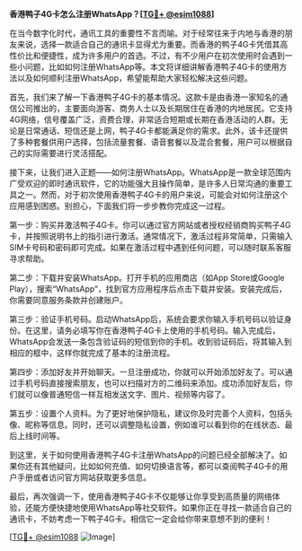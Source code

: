 **香港鸭子4G卡怎么注册WhatsApp？[[TG💪+ @esim1088](https://t.me/s/esim1088)]**

在当今数字化时代，通讯工具的重要性不言而喻。对于经常往来于内地与香港的朋友来说，选择一款适合自己的通讯卡显得尤为重要。而香港的鸭子4G卡凭借其高性价比和便捷性，成为许多用户的首选。不过，有不少用户在初次使用时会遇到一些小问题，比如如何注册WhatsApp等。本文将详细讲解香港鸭子4G卡的使用方法以及如何顺利注册WhatsApp，希望能帮助大家轻松解决这些问题。

首先，我们来了解一下香港鸭子4G卡的基本情况。这款卡是由香港一家知名的通信公司推出的，主要面向游客、商务人士以及长期居住在香港的内地居民。它支持4G网络，信号覆盖广泛，资费合理，非常适合短期或长期在香港活动的人群。无论是日常通话、短信还是上网，鸭子4G卡都能满足你的需求。此外，该卡还提供了多种套餐供用户选择，包括流量套餐、语音套餐以及混合套餐，用户可以根据自己的实际需要进行灵活搭配。

接下来，让我们进入正题——如何注册WhatsApp。WhatsApp是一款全球范围内广受欢迎的即时通讯软件，它的功能强大且操作简单，是许多人日常沟通的重要工具之一。然而，对于初次使用香港鸭子4G卡的用户来说，可能会对如何注册这个应用感到困惑。别担心，下面我们将一步步教你完成这一过程。

第一步：购买并激活鸭子4G卡。你可以通过官方网站或者授权经销商购买鸭子4G卡，并按照说明书上的指引进行激活。通常情况下，激活过程非常简单，只需输入SIM卡号码和密码即可完成。如果在激活过程中遇到任何问题，可以随时联系客服寻求帮助。

第二步：下载并安装WhatsApp。打开手机的应用商店（如App Store或Google Play），搜索“WhatsApp”，找到官方应用程序后点击下载并安装。安装完成后，你需要同意服务条款并创建账户。

第三步：验证手机号码。启动WhatsApp后，系统会要求你输入手机号码以验证身份。在这里，请务必填写你在香港鸭子4G卡上使用的手机号码。输入完成后，WhatsApp会发送一条包含验证码的短信到你的手机。收到验证码后，将其输入到相应的框中，这样你就完成了基本的注册流程。

第四步：添加好友并开始聊天。一旦注册成功，你就可以开始添加好友了。可以通过手机号码直接搜索朋友，也可以扫描对方的二维码来添加。成功添加好友后，你们就可以像普通短信一样互相发送文字、图片、视频等内容了。

第五步：设置个人资料。为了更好地保护隐私，建议你及时完善个人资料，包括头像、昵称等信息。同时，还可以调整隐私设置，例如谁可以看到你的在线状态、最后上线时间等。

到这里，关于如何使用香港鸭子4G卡注册WhatsApp的问题已经全部解决了。如果你还有其他疑问，比如如何充值、如何切换语言等，都可以查阅鸭子4G卡的用户手册或者访问官方网站获取更多信息。

最后，再次强调一下，使用香港鸭子4G卡不仅能够让你享受到高质量的网络体验，还能方便快捷地使用WhatsApp等社交软件。如果你正在寻找一款适合自己的通讯卡，不妨考虑一下鸭子4G卡。相信它一定会给你带来意想不到的便利！

[[TG💪+ @esim1088](https://t.me/s/esim1088) ![Image](https://i.postimg.cc/4NQfJmqS/Snipaste-2025-05-13-00-14-12.png)]